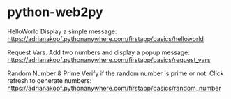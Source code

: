 # python-web2py

HelloWorld
Display a simple message: https://adrianakopf.pythonanywhere.com/firstapp/basics/helloworld

Request Vars. Add two numbers and display a popup message: 
https://adrianakopf.pythonanywhere.com/firstapp/basics/request_vars

Random Number & Prime
Verify if the random number is prime or not. Click refresh to generate numbers: 
https://adrianakopf.pythonanywhere.com/firstapp/basics/random_number

